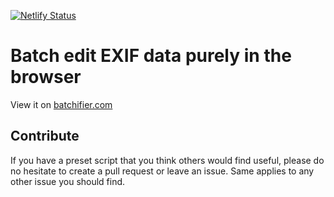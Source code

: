 [![Netlify Status](https://api.netlify.com/api/v1/badges/5989a164-28a0-490a-beda-27dfe628bd5d/deploy-status)](https://app.netlify.com/sites/relaxed-goldstine-7a4f83/deploys)
# Batch edit EXIF data purely in the browser

View it on [batchifier.com](https://batchifier.com)

## Contribute
If you have a preset script that you think others would find useful, please do no hesitate to create a pull request or leave an issue. Same applies to any other issue you should find.
